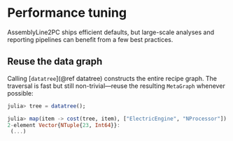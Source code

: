 # Performance tuning

AssemblyLine2PC ships efficient defaults, but large-scale analyses and reporting
pipelines can benefit from a few best practices.

## Reuse the data graph

Calling [`datatree`](@ref datatree) constructs the entire recipe graph. The traversal is
fast but still non-trivial—reuse the resulting `MetaGraph` whenever possible:

```julia
julia> tree = datatree();

julia> map(item -> cost(tree, item), ["ElectricEngine", "NProcessor"])
2-element Vector{NTuple{23, Int64}}:
 (...)
```

